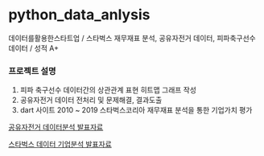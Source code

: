 # python_data_anlysis
데이터를활용한스타트업 / 스타벅스 재무재표 분석, 공유자전거 데이터, 피파축구선수 데이터 / 성적 A+

### 프로젝트 설명 

1. 피파 축구선수 데이터간의 상관관계 표현 히트맵 그래프 작성
1. 공유자전거 데이터 전처리 및 문제해결, 결과도출
1. dart 사이트 2010 ~ 2019 스타벅스코리아 재무재표 분석을 통한 기업가치 평가


[공유자전거 데이터분석 발표자료](https://drive.google.com/file/d/1fxpGM4z6uCKPH7Qqcj8yH4Lqs9JhH4mp/view?usp=sharing)

[스타벅스 데이터 기업분석 발표자료](https://drive.google.com/file/d/1aizfu2m7BncAxasupBqmHsCrUTfODWzk/view?usp=sharing)
